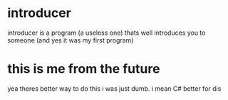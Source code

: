 # introducer
introducer is a program (a useless one) thats well introduces you to someone (and yes it was my first program)

# this is me from the future

yea theres better way to do this i was just dumb. i mean C# better for dis
